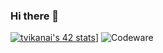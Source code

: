 ### Hi there 👋

<!--
**Tuengdin/Tuengdin** is a ✨ _special_ ✨ repository because its `README.md` (this file) appears on your GitHub profile.

Here are some ideas to get you started:

- 🔭 I’m currently working on ...
- 🌱 I’m currently learning ...
- 👯 I’m looking to collaborate on ...
- 🤔 I’m looking for help with ...
- 💬 Ask me about ...
- 📫 How to reach me: ...
- 😄 Pronouns: ...
- ⚡ Fun fact: ...
-->
[![tvikanai's 42 stats](https://badge.mediaplus.ma/binary/tvikanai?1337Badge=off&UM6P=off)](https://github.com/oakoudad/badge42)]
![Codeware](https://www.codewars.com/users/tdin/badges/large)
